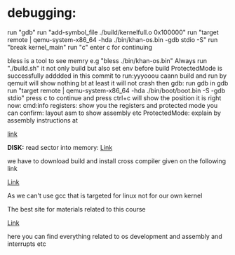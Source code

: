 
# debugging:

run "gdb"
run "add-symbol_file ./build/kernelfull.o 0x100000"
run "target remote | qemu-system-x86_64 -hda ./bin/khan-os.bin -gdb stdio -S"
run "break kernel_main"
run "c" enter c for continuing

bless is a tool to see memry e.g "bless ./bin/khan-os.bin"
Always run "./build.sh" it not only build but also set env before build
ProtectedMode is successfully adddded in this commit
to run:yyyooou  caann  build and run by qemuit will show nothing  bt at least it will not crash then
gdb: run gdb in gdb run "target remote | qemu-system-x86_64 -hda ./bin/boot/boot.bin -S -gdb stdio" press c to continue and press ctrl+c will show the position it is right now: 
cmd:info registers: show you the registers and protected mode you can confirm: layout asm to show assembly etc
ProtectedMode: explain by assembly instructions at 

 [link](https://wiki.osdev.org/Protected_Mode)

**DISK:** read sector into memory: 
 [Link](https://www.ctyme.com/intr/rb-0607.htm)



we have to download build and install cross compiler given on the
following link

 [Link](https://wiki.osdev.org/GCC_Cross-Compiler)

As we can't use gcc that is targeted for linux not for our own kernel

The best site for materials related to this course

 [Link](https://wiki.osdev.org/)

here you can find everything related to os development and assembly and interrupts etc
